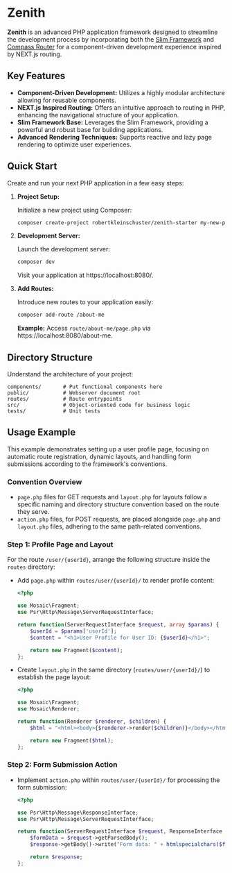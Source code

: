 # Zenith

**Zenith** is an advanced PHP application framework designed to streamline the development process by incorporating both the [Slim Framework](https://www.slimframework.com) and [Compass Router](https://github.com/robertkleinschuster/compass) for a component-driven development experience inspired by NEXT.js routing.

## Key Features

- **Component-Driven Development:** Utilizes a highly modular architecture allowing for reusable components.
- **NEXT.js Inspired Routing:** Offers an intuitive approach to routing in PHP, enhancing the navigational structure of your application.
- **Slim Framework Base:** Leverages the Slim Framework, providing a powerful and robust base for building applications.
- **Advanced Rendering Techniques:** Supports reactive and lazy page rendering to optimize user experiences.

## Quick Start

Create and run your next PHP application in a few easy steps:

1. **Project Setup:**

    Initialize a new project using Composer:

    ```bash
    composer create-project robertkleinschuster/zenith-starter my-new-project
    ```

2. **Development Server:**

    Launch the development server:

    ```bash
    composer dev
    ```

   Visit your application at https://localhost:8080/.

3. **Add Routes:**

    Introduce new routes to your application easily:

    ```bash
    composer add-route /about-me
    ```

   **Example:** Access `route/about-me/page.php` via https://localhost:8080/about-me.

## Directory Structure

Understand the architecture of your project:

```
components/       # Put functional components here
public/           # Webserver document root
routes/           # Route entrypoints
src/              # Object-oriented code for business logic
tests/            # Unit tests
```

## Usage Example

This example demonstrates setting up a user profile page, focusing on automatic route registration, dynamic layouts, and handling form submissions according to the framework's conventions.

### Convention Overview

- `page.php` files for GET requests and `layout.php` for layouts follow a specific naming and directory structure convention based on the route they serve.
- `action.php` files, for POST requests, are placed alongside `page.php` and `layout.php` files, adhering to the same path-related conventions.

### Step 1: Profile Page and Layout

For the route `/user/{userId}`, arrange the following structure inside the `routes` directory:

- Add `page.php` within `routes/user/{userId}/` to render profile content:
    ```php
    <?php

    use Mosaic\Fragment;
    use Psr\Http\Message\ServerRequestInterface;

    return function(ServerRequestInterface $request, array $params) {
        $userId = $params['userId'];
        $content = "<h1>User Profile for User ID: {$userId}</h1>";

        return new Fragment($content);
    };
    ```

- Create `layout.php` in the same directory (`routes/user/{userId}/`) to establish the page layout:
    ```php
    <?php

    use Mosaic\Fragment;
    use Mosaic\Renderer;

    return function(Renderer $renderer, $children) {
        $html = "<html><body>{$renderer->render($children)}</body></html>";

        return new Fragment($html);
    };
    ```

### Step 2: Form Submission Action

- Implement `action.php` within `routes/user/{userId}/` for processing the form submission:
    ```php
    <?php

    use Psr\Http\Message\ResponseInterface;
    use Psr\Http\Message\ServerRequestInterface;

    return function(ServerRequestInterface $request, ResponseInterface $response) {
        $formData = $request->getParsedBody();
        $response->getBody()->write("Form data: " + htmlspecialchars($formData['data']));

        return $response;
    };
    ```
